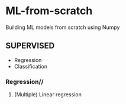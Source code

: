 # ML-from-scratch
Building ML models from scratch using Numpy

## SUPERVISED 
-   Regression
-   Classification 

### Regression//
1. (Multiple) Linear regression
